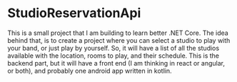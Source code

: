 # StudioReservationApi
This is a small project that I am building to learn better .NET Core. The idea behind that, is to create a project where you can select a studio to play with your band, or just play by yourself.
So, it will have a list of all the studios available with the location, rooms to play, and their schedule. This is the backend part, but it will have a front end (I am thinking in react or angular, or both), and probably one android app written in kotlin.
